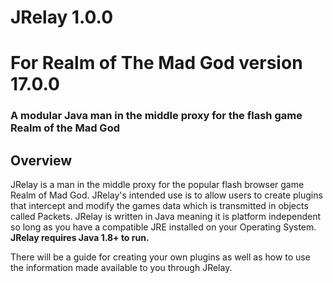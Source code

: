 # JRelay 1.0.0 
# For Realm of The Mad God version 17.0.0
### A modular Java man in the middle proxy for the flash game Realm of the Mad God


## Overview
JRelay is a man in the middle proxy for the popular flash browser game Realm of Mad God. JRelay's intended use is to allow users to create plugins that intercept and modify the games data which is transmitted in objects called Packets. JRelay is written in Java meaning it is platform independent so long as you have a compatible JRE installed on your Operating System. **JRelay requires Java 1.8+ to run.** 

There will be a guide for creating your own plugins as well as how to use the information made available to you through JRelay.

